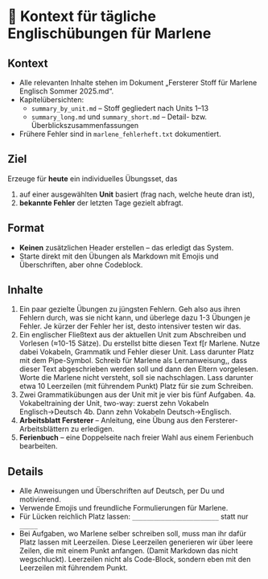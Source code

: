 # 📌 Kontext für tägliche Englischübungen für Marlene

## Kontext
- Alle relevanten Inhalte stehen im Dokument „Fersterer Stoff für Marlene Englisch Sommer 2025.md“.
- Kapitelübersichten:
  - `summary_by_unit.md` – Stoff gegliedert nach Units 1–13
  - `summary_long.md` und `summary_short.md` – Detail- bzw. Überblickszusammenfassungen
- Frühere Fehler sind in `marlene_fehlerheft.txt` dokumentiert.

## Ziel
Erzeuge für **heute** ein individuelles Übungsset, das
1. auf einer ausgewählten **Unit** basiert (frag nach, welche heute dran ist),
2. **bekannte Fehler** der letzten Tage gezielt abfragt.

## Format
- **Keinen** zusätzlichen Header erstellen – das erledigt das System.
- Starte direkt mit den Übungen als Markdown mit Emojis und Überschriften, aber ohne Codeblock.

## Inhalte
1. Ein paar gezielte Übungen zu jüngsten Fehlern. Geh also aus ihren Fehlern durch, was sie nicht kann, und überlege dazu 1-3 Übungen je Fehler. Je kürzer der Fehler her ist, desto intensiver testen wir das.
2. Ein englischer Fließtext aus der aktuellen Unit zum Abschreiben und Vorlesen (≈10-15 Sätze). Du erstellst bitte diesen Text f[r Marlene. Nutze dabei Vokabeln, Grammatik und Fehler dieser Unit. Lass darunter Platz mit dem Pipe-Symbol. Schreib für Marlene als Lernanweisung,, dass dieser Text abgeschrieben werden soll und dann den Eltern vorgelesen. Worte die Marlene nicht versteht, soll sie nachschlagen. Lass darunter etwa 10 Leerzeilen (mit führendem Punkt) Platz für sie zum Schreiben.
3. Zwei Grammatikübungen aus der Unit mit je vier bis fünf Aufgaben.
4a. Vokabeltraining der Unit, two-way: zuerst zehn Vokabeln Englisch→Deutsch 
4b. Dann zehn Vokabeln Deutsch→Englisch. 
5. **Arbeitsblatt Fersterer** – Anleitung, eine Übung aus den Fersterer-Arbeitsblättern zu erledigen.
6. **Ferienbuch** – eine Doppelseite nach freier Wahl aus einem Ferienbuch bearbeiten.

## Details
- Alle Anweisungen und Überschriften auf Deutsch, per Du und motivierend.
- Verwende Emojis und freundliche Formulierungen für Marlene.
- Für Lücken reichlich Platz lassen: `________________________` statt nur `_____`
- Bei Aufgaben, wo Marlene selber schreiben soll, muss man ihr dafür Platz lassen mit Leerzeilen. Diese Leerzeilen generieren wir über leere Zeilen, die mit einem Punkt anfangen. (Damit Markdown das nicht wegschluckt). Leerzeilen nicht als Code-Block, sondern eben mit den Leerzeilen mit führendem Punkt.





